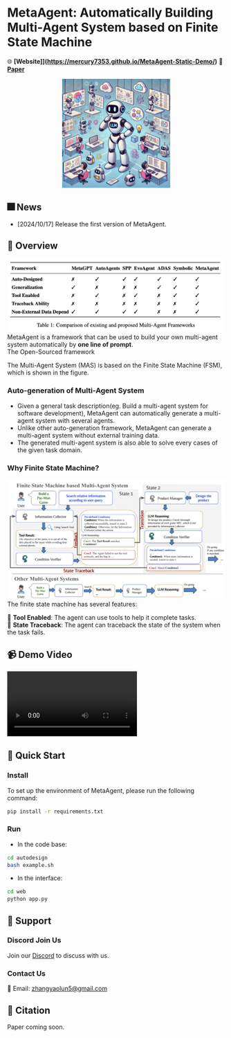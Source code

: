 # MetaAgent: Automatically Building Multi-Agent System based on Finite State Machine
🌐 **[Website]](https://mercury7353.github.io/MetaAgent-Static-Demo/)**
🔗 **[Paper](TBD)**

<p align="center">
  <img src="/images/face.png" alt="image" width="250"/>
</p>

## 🎆 News
- [2024/10/17] Release the first version of MetaAgent.

## 👀 Overview  
![image](/images/compare.png)
MetaAgent is a framework that can be used to build your own multi-agent system  automatically by **one line of prompt**.  
The Open-Sourced framework 

The Multi-Agent System (MAS) is based on the Finite State Machine (FSM), which is shown in the figure.  

### Auto-generation of Multi-Agent System  
- Given a general task description(eg. Build a multi-agent system for software development), MetaAgent can automatically generate a multi-agent system with several agents.  
- Unlike other auto-generation framework, MetaAgent can generate a multi-agent system without external training data.  
- The generated multi-agent system is also able to solve every cases of the given task domain.   


### Why Finite State Machine?
![image](FSM.png)
The finite state machine has several features:   

🔧 **Tool Enabled**: The agent can use tools to help it complete tasks.  
🔄 **State Traceback**: The agent can traceback the state of the system when the task fails.   



## 📹 Demo Video  

<video src="https://github.com/Mercury7353/MetaAgent/assets/73fde677-fad0-4109-b18a-15f26fdcb42e"> </video> 

## 🚀 Quick Start    
### Install
To set up the environment of MetaAgent, please run the following command:
```bash
pip install -r requirements.txt
```

### Run
- In the code base:  
```bash
cd autodesign
bash example.sh
```  
- In the interface:  
```bash
cd web
python app.py
```

## 🤝 Support  
### Discord Join Us  
Join our [Discord](https://discord.gg/94a6x2f7) to discuss with us.  
### Contact Us  
📮 Email: zhangyaolun5@gmail.com  




## 📄 Citation  
Paper coming soon.


